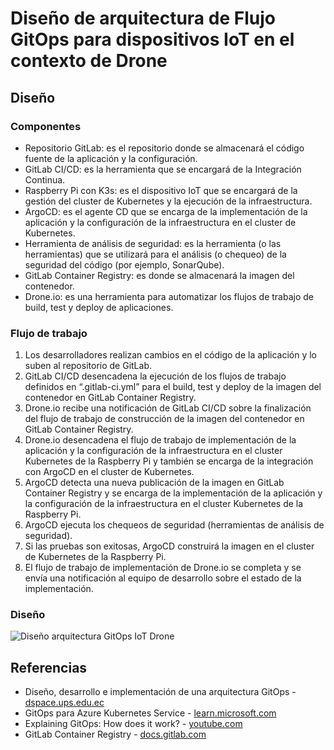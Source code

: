 # Diseño de arquitectura de Flujo GitOps para dispositivos IoT en el contexto de Drone
## Diseño
### Componentes
- Repositorio GitLab: es el repositorio donde se almacenará el código fuente de la aplicación y la configuración.
- GitLab CI/CD: es la herramienta que se encargará de la Integración Continua.
- Raspberry Pi con K3s: es el dispositivo IoT que se encargará de la gestión del cluster de Kubernetes y la ejecución de la infraestructura.
- ArgoCD: es el agente CD que se encarga de la implementación de la aplicación y la configuración de la infraestructura en el cluster de Kubernetes.
- Herramienta de análisis de seguridad: es la herramienta (o las herramientas) que se utilizará para el análisis (o chequeo) de la seguridad del código (por ejemplo, SonarQube).
- GitLab Container Registry: es donde se almacenará la imagen del contenedor.
- Drone.io: es una herramienta para automatizar los flujos de trabajo de build, test y deploy de aplicaciones.

### Flujo de trabajo
1. Los desarrolladores realizan cambios en el código de la aplicación y lo suben al repositorio de GitLab.
2. GitLab CI/CD desencadena la ejecución de los flujos de trabajo definidos en “.gitlab-ci.yml” para el build, test y deploy de la imagen del contenedor en GitLab Container Registry.
3. Drone.io recibe una notificación de GitLab CI/CD sobre la finalización del flujo de trabajo de construcción de la imagen del contenedor en GitLab Container Registry.
4. Drone.io desencadena el flujo de trabajo de implementación de la aplicación y la configuración de la infraestructura en el cluster Kubernetes de la Raspberry Pi y también se encarga de la integración con ArgoCD en el cluster de Kubernetes.
5. ArgoCD detecta una nueva publicación de la imagen en GitLab Container Registry y se encarga de la implementación de la aplicación y la configuración de la infraestructura en el cluster Kubernetes de la Raspberry Pi.
6. ArgoCD ejecuta los chequeos de seguridad (herramientas de análisis de seguridad).
7. Si las pruebas son exitosas, ArgoCD construirá la imagen en el cluster de Kubernetes de la Raspberry Pi.
8. El flujo de trabajo de implementación de Drone.io se completa y se envía una notificación al equipo de desarrollo sobre el estado de la implementación.

### Diseño
<img src="" alt="Diseño arquitectura GitOps IoT Drone">

## Referencias
- Diseño, desarrollo e implementación de una arquitectura GitOps - [dspace.ups.edu.ec](https://dspace.ups.edu.ec/bitstream/123456789/22397/1/UPS-CT009712.pdf)
- GitOps para Azure Kubernetes Service - [learn.microsoft.com](https://learn.microsoft.com/es-es/azure/architecture/example-scenario/gitops-aks/gitops-blueprint-aks)
- Explaining GitOps: How does it work? - [youtube.com](https://www.youtube.com/watch?v=dIaX5IhRqkI&ab_channel=DevOpsJourney)
- GitLab Container Registry - [docs.gitlab.com](https://docs.gitlab.com/ee/user/packages/container_registry/)
